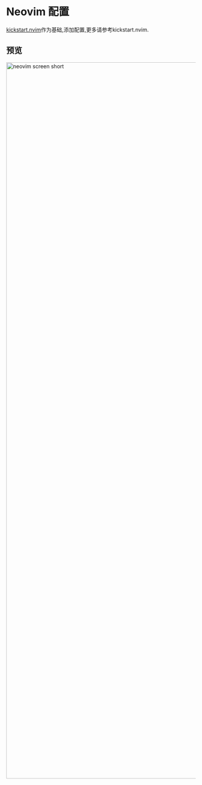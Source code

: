 # Neovim 配置

[kickstart.nvim](https://github.com/nvim-lua/kickstart.nvim)作为基础,添加配置,更多请参考kickstart.nvim.

## 预览

<img width="1898" alt="neovim screen short" src="https://github.com/luobingme/.nvim/assets/62934849/123de64a-c008-48ee-851d-3deed7e6ee88">

